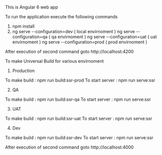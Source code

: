 This is Angular 6 web app


To run the application execute the following commands

1. npm install
2. ng serve --configuration=dev   ( local envirnoment )
   ng serve --configuration=qa    ( qa envirnoment )
   ng serve --configuration=uat   ( uat envirnoment )
   ng serve --configuration=prod  ( prod envirnoment )

After execution of second command goto http://localhost:4200

To make Universal Build for various envirnoment

1. Production

To make build : npm run build:ssr-prod
To start server : npm run serve:ssr

2. QA

To make build : npm run build:ssr-qa
To start server : npm run serve:ssr

3. UAT

To make build : npm run build:ssr-uat
To start server : npm run serve:ssr

4. Dev

To make build : npm run build:ssr-dev
To start server : npm run serve:ssr

After execution of second command goto http://localhost:4000
